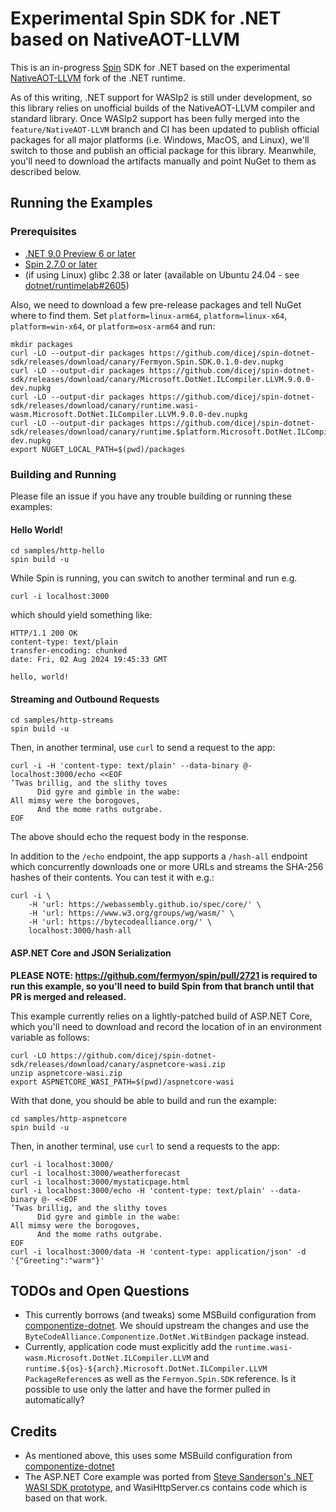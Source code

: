 # Experimental Spin SDK for .NET based on NativeAOT-LLVM

This is an in-progress [Spin](https://github.com/fermyon/spin) SDK for .NET
based on the experimental
[NativeAOT-LLVM](https://github.com/dotnet/runtimelab/tree/feature/NativeAOT-LLVM)
fork of the .NET runtime.

As of this writing, .NET support for WASIp2 is still under development, so this
library relies on unofficial builds of the NativeAOT-LLVM compiler and standard
library.  Once WASIp2 support has been fully merged into the
`feature/NativeAOT-LLVM` branch and CI has been updated to publish official
packages for all major platforms (i.e. Windows, MacOS, and Linux), we'll switch
to those and publish an official package for this library.  Meanwhile, you'll
need to download the artifacts manually and point NuGet to them as described
below.

## Running the Examples

### Prerequisites

- [.NET 9.0 Preview 6 or later](https://dotnet.microsoft.com/en-us/download/dotnet/9.0)
- [Spin 2.7.0 or later](https://github.com/fermyon/spin/releases/tag/v2.7.0)
- (if using Linux) glibc 2.38 or later (available on Ubuntu 24.04 - see
  [dotnet/runtimelab#2605](https://github.com/dotnet/runtimelab/pull/2605))

Also, we need to download a few pre-release packages and tell NuGet where to
find them.  Set `platform=linux-arm64`, `platform=linux-x64`,
`platform=win-x64`, or `platform=osx-arm64` and run:

```
mkdir packages
curl -LO --output-dir packages https://github.com/dicej/spin-dotnet-sdk/releases/download/canary/Fermyon.Spin.SDK.0.1.0-dev.nupkg
curl -LO --output-dir packages https://github.com/dicej/spin-dotnet-sdk/releases/download/canary/Microsoft.DotNet.ILCompiler.LLVM.9.0.0-dev.nupkg
curl -LO --output-dir packages https://github.com/dicej/spin-dotnet-sdk/releases/download/canary/runtime.wasi-wasm.Microsoft.DotNet.ILCompiler.LLVM.9.0.0-dev.nupkg
curl -LO --output-dir packages https://github.com/dicej/spin-dotnet-sdk/releases/download/canary/runtime.$platform.Microsoft.DotNet.ILCompiler.LLVM.9.0.0-dev.nupkg
export NUGET_LOCAL_PATH=$(pwd)/packages
```

### Building and Running

Please file an issue if you have any trouble building or running these examples:

#### Hello World!

```
cd samples/http-hello
spin build -u
```

While Spin is running, you can switch to another terminal and run e.g.

```
curl -i localhost:3000
```

which should yield something like:

```
HTTP/1.1 200 OK
content-type: text/plain
transfer-encoding: chunked
date: Fri, 02 Aug 2024 19:45:33 GMT

hello, world!
```

#### Streaming and Outbound Requests

```
cd samples/http-streams
spin build -u
```

Then, in another terminal, use `curl` to send a request to the app:

```
curl -i -H 'content-type: text/plain' --data-binary @- localhost:3000/echo <<EOF
’Twas brillig, and the slithy toves
      Did gyre and gimble in the wabe:
All mimsy were the borogoves,
      And the mome raths outgrabe.
EOF
```

The above should echo the request body in the response.

In addition to the `/echo` endpoint, the app supports a `/hash-all` endpoint
which concurrently downloads one or more URLs and streams the SHA-256 hashes of
their contents.  You can test it with e.g.:

```
curl -i \
    -H 'url: https://webassembly.github.io/spec/core/' \
    -H 'url: https://www.w3.org/groups/wg/wasm/' \
    -H 'url: https://bytecodealliance.org/' \
    localhost:3000/hash-all
```

#### ASP.NET Core and JSON Serialization

**PLEASE NOTE: https://github.com/fermyon/spin/pull/2721 is required to run this example, so you'll need to build Spin from that branch until that PR is merged and released.**

This example currently relies on a lightly-patched build of ASP.NET Core, which
you'll need to download and record the location of in an environment variable as
follows:

```
curl -LO https://github.com/dicej/spin-dotnet-sdk/releases/download/canary/aspnetcore-wasi.zip
unzip aspnetcore-wasi.zip
export ASPNETCORE_WASI_PATH=$(pwd)/aspnetcore-wasi
```

With that done, you should be able to build and run the example:

```
cd samples/http-aspnetcore
spin build -u
```

Then, in another terminal, use `curl` to send a requests to the app:

```
curl -i localhost:3000/
curl -i localhost:3000/weatherforecast
curl -i localhost:3000/mystaticpage.html
curl -i localhost:3000/echo -H 'content-type: text/plain' --data-binary @- <<EOF
’Twas brillig, and the slithy toves
      Did gyre and gimble in the wabe:
All mimsy were the borogoves,
      And the mome raths outgrabe.
EOF
curl -i localhost:3000/data -H 'content-type: application/json' -d '{"Greeting":"warm"}'
```

## TODOs and Open Questions

- This currently borrows (and tweaks) some MSBuild configuration from [componentize-dotnet](https://github.com/bytecodealliance/componentize-dotnet).  We should upstream the changes and use the `ByteCodeAlliance.Componentize.DotNet.WitBindgen` package instead.
- Currently, application code must explicitly add the `runtime.wasi-wasm.Microsoft.DotNet.ILCompiler.LLVM` and `runtime.${os}-${arch}.Microsoft.DotNet.ILCompiler.LLVM` `PackageReference`s as well as the `Fermyon.Spin.SDK` reference.  Is it possible to use only the latter and have the former pulled in automatically?

## Credits

- As mentioned above, this uses some MSBuild configuration from [componentize-dotnet](https://github.com/bytecodealliance/componentize-dotnet)
- The ASP.NET Core example was ported from [Steve Sanderson's .NET WASI SDK prototype](https://github.com/SteveSandersonMS/dotnet-wasi-sdk), and WasiHttpServer.cs contains code which is based on that work.
